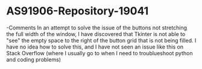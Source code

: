 # AS91906-Repository-19041

-Comments
In an attempt to solve the issue of the buttons not stretching the full width of the window, I have discovered that Tkinter is not able to "see" the empty space to the right of the button grid that is not being filled. I have no idea how to solve this, and I have not seen an issue like this on Stack Overflow (where I usually go to when I need to troublueshoot python and coding problems)